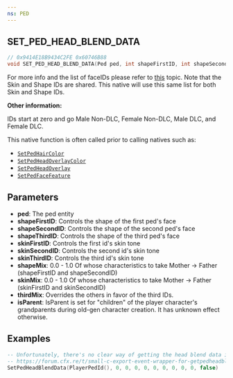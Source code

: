 ```yaml
---
ns: PED
---
```

## SET_PED_HEAD_BLEND_DATA

```c
// 0x9414E18B9434C2FE 0x60746B88
void SET_PED_HEAD_BLEND_DATA(Ped ped, int shapeFirstID, int shapeSecondID, int shapeThirdID, int skinFirstID, int skinSecondID, int skinThirdID, float shapeMix, float skinMix, float thirdMix, BOOL isParent);
```

For more info and the list of faceIDs please refer to [this](https://gtaforums.com/topic/858970-all-gtao-face-ids-pedset-ped-head-blend-data-explained) topic. Note that the Skin and Shape IDs are shared. This native will use this same list for both Skin and Shape IDs.

**Other information:**

IDs start at zero and go Male Non-DLC, Female Non-DLC, Male DLC, and Female DLC.

This native function is often called prior to calling natives such as:
- [`SetPedHairColor`](#_0xA23FE32C)
- [`SetPedHeadOverlayColor`](#_0x78935A27)
- [`SetPedHeadOverlay`](#_0xD28DBA90)
- [`SetPedFaceFeature`](#_0x6C8D4458)

## Parameters
* **ped**: The ped entity
* **shapeFirstID**: Controls the shape of the first ped's face
* **shapeSecondID**: Controls the shape of the second ped's face
* **shapeThirdID**: Controls the shape of the third ped's face
* **skinFirstID**: Controls the first id's skin tone
* **skinSecondID**: Controls the second id's skin tone
* **skinThirdID**: Controls the third id's skin tone
* **shapeMix**: 0.0 - 1.0 Of whose characteristics to take Mother -> Father (shapeFirstID and shapeSecondID)
* **skinMix**: 0.0 - 1.0 Of whose characteristics to take Mother -> Father (skinFirstID and skinSecondID)
* **thirdMix**: Overrides the others in favor of the third IDs. 
* **isParent**: IsParent is set for "children" of the player character's grandparents during old-gen character creation. It has unknown effect otherwise.

## Examples
```lua
-- Unfortunately, there's no clear way of getting the head blend data in lua out of the box, but there are wrappers:
-- https://forum.cfx.re/t/small-c-export-event-wrapper-for-getpedheadblenddata/214611
SetPedHeadBlendData(PlayerPedId(), 0, 0, 0, 0, 0, 0, 0, 0, 0, false)
```
